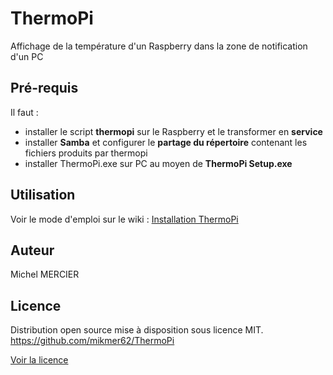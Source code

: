 # ThermoPi

Affichage de la température d'un Raspberry dans la zone de notification d'un PC

## Pré-requis
Il faut :
- installer le script **thermopi** sur le Raspberry et le transformer en **service**
- installer **Samba** et configurer le **partage du répertoire** contenant les fichiers produits par thermopi
- installer ThermoPi.exe sur PC au moyen de **ThermoPi Setup.exe**

## Utilisation
Voir le mode d'emploi sur le wiki :
[Installation ThermoPi](https://github.com/mikmer62/ThermoPi/wiki/ThermoPi-:-l'oeil-du-pc-sur-la-temp%C3%A9rature-du-Raspberry)

## Auteur
Michel MERCIER

## Licence
Distribution open source mise à disposition sous licence MIT.
https://github.com/mikmer62/ThermoPi

[Voir la licence](Licence.md)
